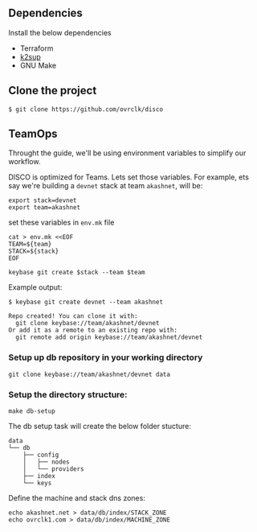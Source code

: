 ## Dependencies

Install the below dependencies

- Terraform
- [k2sup](https://github.com/alexellis/k3sup)
- GNU Make

## Clone the project

```
$ git clone https://github.com/ovrclk/disco
```

## TeamOps

Throught the guide, we'll be using environment variables to simplify our workflow.

DISCO is optimized for Teams. Lets set those variables. For example, ets say we're building 
a `devnet` stack at team `akashnet`, will be:

```shell
export stack=devnet
export team=akashnet
```

set these variables in `env.mk` file

```
cat > env.mk <<EOF
TEAM=${team}
STACK=${stack}
EOF
```

```shell
keybase git create $stack --team $team
```

Example output:

```
$ keybase git create devnet --team akashnet

Repo created! You can clone it with:
  git clone keybase://team/akashnet/devnet
Or add it as a remote to an existing repo with:
  git remote add origin keybase://team/akashnet/devnet
```

### Setup up db repository in your working directory

```
git clone keybase://team/akashnet/devnet data
```

### Setup the directory structure:

```shell
make db-setup
```

The db setup task will create the below folder stucture:

```text
data
└── db
    ├── config
    │   ├── nodes
    │   └── providers
    ├── index
    └── keys
```

Define the machine and stack dns zones:

```shell
echo akashnet.net > data/db/index/STACK_ZONE
echo ovrclk1.com > data/db/index/MACHINE_ZONE
```
